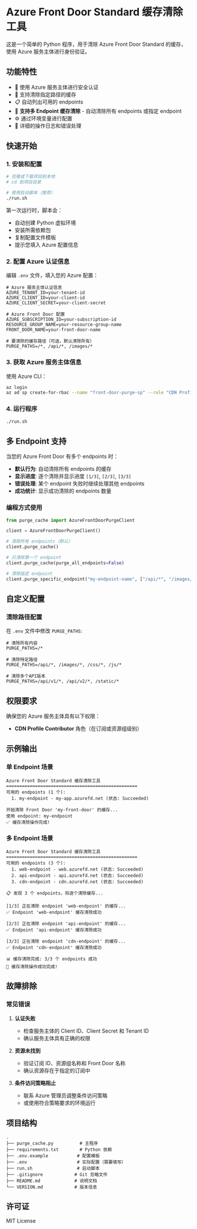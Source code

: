 # Azure Front Door Standard 缓存清除工具

这是一个简单的 Python 程序，用于清除 Azure Front Door Standard 的缓存，使用 Azure 服务主体进行身份验证。

## 功能特性

- 🔐 使用 Azure 服务主体进行安全认证
- 🚀 支持清除指定路径的缓存
- 📋 自动列出可用的 endpoints
- 🔄 **支持多 Endpoint 缓存清除** - 自动清除所有 endpoints 或指定 endpoint
- ⚙️ 通过环境变量进行配置
- 📝 详细的操作日志和错误处理

## 快速开始

### 1. 安装和配置

```bash
# 克隆或下载项目到本地
# cd 到项目目录

# 使用启动脚本（推荐）
./run.sh
```

第一次运行时，脚本会：
- 自动创建 Python 虚拟环境
- 安装所需依赖包
- 复制配置文件模板
- 提示您填入 Azure 配置信息

### 2. 配置 Azure 认证信息

编辑 `.env` 文件，填入您的 Azure 配置：

```env
# Azure 服务主体认证信息
AZURE_TENANT_ID=your-tenant-id
AZURE_CLIENT_ID=your-client-id
AZURE_CLIENT_SECRET=your-client-secret

# Azure Front Door 配置
AZURE_SUBSCRIPTION_ID=your-subscription-id
RESOURCE_GROUP_NAME=your-resource-group-name
FRONT_DOOR_NAME=your-front-door-name

# 要清除的缓存路径（可选，默认清除所有）
PURGE_PATHS=/*, /api/*, /images/*
```

### 3. 获取 Azure 服务主体信息

使用 Azure CLI：
```bash
az login
az ad sp create-for-rbac --name "front-door-purge-sp" --role "CDN Profile Contributor" --scopes /subscriptions/{your-subscription-id}
```

### 4. 运行程序

```bash
./run.sh
```

## 多 Endpoint 支持

当您的 Azure Front Door 有多个 endpoints 时：

- **默认行为**: 自动清除所有 endpoints 的缓存
- **显示进度**: 逐个清除并显示进度 `[1/3]`, `[2/3]`, `[3/3]`
- **错误处理**: 某个 endpoint 失败时继续处理其他 endpoints
- **成功统计**: 显示成功清除的 endpoints 数量

### 编程方式使用

```python
from purge_cache import AzureFrontDoorPurgeClient

client = AzureFrontDoorPurgeClient()

# 清除所有 endpoints（默认）
client.purge_cache()

# 只清除第一个 endpoint
client.purge_cache(purge_all_endpoints=False)

# 清除指定 endpoint
client.purge_specific_endpoint("my-endpoint-name", ["/api/*", "/images/*"])
```

## 自定义配置

### 清除路径配置

在 `.env` 文件中修改 `PURGE_PATHS`:

```env
# 清除所有内容
PURGE_PATHS=/*

# 清除特定路径
PURGE_PATHS=/api/*, /images/*, /css/*, /js/*

# 清除多个API版本
PURGE_PATHS=/api/v1/*, /api/v2/*, /static/*
```

## 权限要求

确保您的 Azure 服务主体具有以下权限：
- **CDN Profile Contributor** 角色（在订阅或资源组级别）

## 示例输出

### 单 Endpoint 场景
```
Azure Front Door Standard 缓存清除工具
==================================================
可用的 endpoints (1 个):
  1. my-endpoint - my-app.azurefd.net (状态: Succeeded)

开始清除 Front Door 'my-front-door' 的缓存...
使用 endpoint: my-endpoint
✅ 缓存清除操作完成!
```

### 多 Endpoint 场景
```
Azure Front Door Standard 缓存清除工具
==================================================
可用的 endpoints (3 个):
  1. web-endpoint - web.azurefd.net (状态: Succeeded)
  2. api-endpoint - api.azurefd.net (状态: Succeeded)
  3. cdn-endpoint - cdn.azurefd.net (状态: Succeeded)

📋 发现 3 个 endpoints，将逐个清除缓存...

[1/3] 正在清除 endpoint 'web-endpoint' 的缓存...
✅ Endpoint 'web-endpoint' 缓存清除成功

[2/3] 正在清除 endpoint 'api-endpoint' 的缓存...
✅ Endpoint 'api-endpoint' 缓存清除成功

[3/3] 正在清除 endpoint 'cdn-endpoint' 的缓存...
✅ Endpoint 'cdn-endpoint' 缓存清除成功

📊 缓存清除完成: 3/3 个 endpoints 成功
🎉 缓存清除操作成功完成!
```

## 故障排除

### 常见错误

1. **认证失败**
   - 检查服务主体的 Client ID、Client Secret 和 Tenant ID
   - 确认服务主体具有正确的权限

2. **资源未找到**
   - 验证订阅 ID、资源组名称和 Front Door 名称
   - 确认资源存在于指定的订阅中

3. **条件访问策略阻止**
   - 联系 Azure 管理员调整条件访问策略
   - 或使用符合策略要求的环境运行

## 项目结构

```
.
├── purge_cache.py          # 主程序
├── requirements.txt        # Python 依赖
├── .env.example           # 配置模板
├── .env                   # 实际配置（需要填写）
├── run.sh                 # 启动脚本
├── .gitignore            # Git 忽略文件
├── README.md             # 说明文档
└── VERSION.md            # 版本信息
```

## 许可证

MIT License
